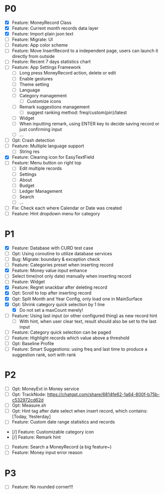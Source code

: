 # P0

- [x] Feature: MoneyRecord Class
- [x] Feature: Current month records data layer
- [x] Feature: Import plain json text
- [ ] Feature: Migrate: UI
- [ ] Feature: App color scheme
- [ ] Feature: Move InsertRecord to a independent page, users can launch it directly from
  outside
- [ ] Feature: Recent 7 days statistics chart
- [ ] Feature: App Settings Framework
    - [ ] Long press MoneyRecord action, delete or edit
    - [ ] Enable gestures
    - [ ] Theme setting
    - [ ] Language
    - [ ] Category management
        - [ ] Customize icons
    - [ ] Remark suggestions management
        - [ ] suggest ranking method: freq/custom(pin)/latest
    - [ ] Widget
    - [ ] When inputting remark, using ENTER key to decide saving record or just confirming input
    - [ ] ...
- [ ] Opt: Crash detection
- [ ] Feature: Multiple language support
    - [ ] String res
- [x] Feature: Clearing icon for EasyTextField
- [ ] Feature: Menu button on right top
    - [ ] Edit multiple records
    - [ ] Settings
    - [ ] About
    - [ ] Budget
    - [ ] Ledger Management
    - [ ] Search
    - [ ] ...
- [ ] Fix: Check each where Calendar or Date was created
- [ ] Feature: Hint dropdown menu for category

# P1

- [x] Feature: Database with CURD test case
- [ ] Opt: Using coroutine to utilize database services
- [ ] Bug: Migrate: boundary & exception check
- [ ] Feature: Categories preset when inserting record
- [x] Feature: Money value input enhance
- [ ] Select time(not only date) manually when inserting record
- [ ] Feature: Widget
- [x] Feature: Regret snackbar after deleting record
- [x] Opt: Scroll to top after inserting record
- [x] Opt: Split Month and Year Config, only load one in MainSurface
- [x] Opt: Shrink category quick selection by 1 line
    - [x] Do not set a maxCount merely!
- [ ] Feature: Using last input (or other configured thing) as new record hint
    - [ ] With hint, when user clear text, result should also be set to the last input
- [ ] Feature: Category quick selection can be paged
- [ ] Feature: Highlight records which value above a threshold
- [ ] Opt: Baseline Profile
- [ ] Feature: Smart Suggestions: using freq and last time to produce a suggestion rank, sort with rank

# P2

- [ ] Opt: MoneyExt in Money service
- [ ] Opt: TrackNode: https://chatgpt.com/share/6814fe62-1a64-800f-b75b-c532972cd62d
- [ ] Opt: Measure.sh
- [ ] Opt: Hint tag after date select when insert record, which contains: [Today, Yesterday]
- [ ] Feature: Custom date range statistics and records
- [/] Feature: Customizable category icon
- [/] Feature: Remark hint
- [ ] Feature: Search a MoneyRecord (a big feature~)
- [ ] Feature: Money input error reason

# P3

- [ ] Feature: No rounded corner!!!
